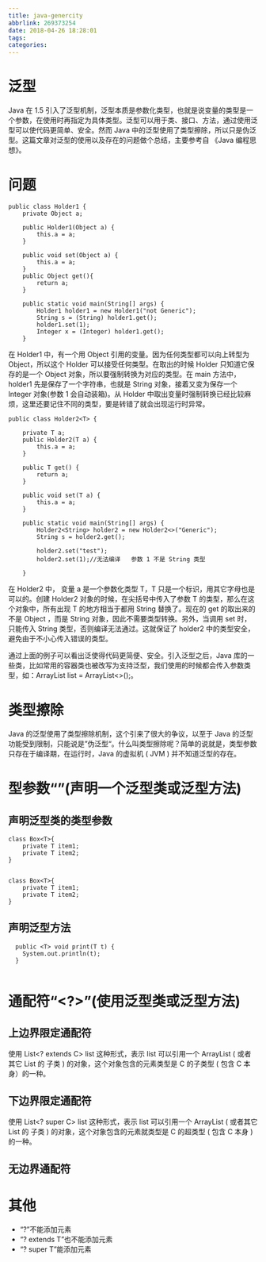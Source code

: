 ```yaml
---
title: java-genercity
abbrlink: 269373254
date: 2018-04-26 18:28:01
tags:
categories:
---
```

# 泛型
Java 在 1.5 引入了泛型机制，泛型本质是参数化类型，也就是说变量的类型是一个参数，在使用时再指定为具体类型。泛型可以用于类、接口、方法，通过使用泛型可以使代码更简单、安全。然而 Java 中的泛型使用了类型擦除，所以只是伪泛型。这篇文章对泛型的使用以及存在的问题做个总结，主要参考自 《Java 编程思想》。

# 问题
```
public class Holder1 {
    private Object a;

    public Holder1(Object a) {
        this.a = a;
    }

    public void set(Object a) {
        this.a = a;
    }
    public Object get(){
        return a;
    }

    public static void main(String[] args) {
        Holder1 holder1 = new Holder1("not Generic");
        String s = (String) holder1.get();
        holder1.set(1);
        Integer x = (Integer) holder1.get();
    }
```



在 Holder1 中，有一个用 Object 引用的变量。因为任何类型都可以向上转型为 Object，所以这个 Holder 可以接受任何类型。在取出的时候 Holder 只知道它保存的是一个 Object 对象，所以要强制转换为对应的类型。在 main 方法中， holder1 先是保存了一个字符串，也就是 String 对象，接着又变为保存一个 Integer 对象(参数 1 会自动装箱)。从 Holder 中取出变量时强制转换已经比较麻烦，这里还要记住不同的类型，要是转错了就会出现运行时异常。


```
public class Holder2<T> {

    private T a;
    public Holder2(T a) {
        this.a = a;
    }

    public T get() {
        return a;
    }

    public void set(T a) {
        this.a = a;
    }

    public static void main(String[] args) {
        Holder2<String> holder2 = new Holder2<>("Generic");
        String s = holder2.get();

        holder2.set("test");
        holder2.set(1);//无法编译   参数 1 不是 String 类型

    }
```
在 Holder2 中， 变量 a 是一个参数化类型 T，T 只是一个标识，用其它字母也是可以的。创建 Holder2 对象的时候，在尖括号中传入了参数 T 的类型，那么在这个对象中，所有出现 T 的地方相当于都用 String 替换了。现在的 get 的取出来的不是 Object ，而是 String 对象，因此不需要类型转换。另外，当调用 set 时，只能传入 String 类型，否则编译无法通过。这就保证了 holder2 中的类型安全，避免由于不小心传入错误的类型。

通过上面的例子可以看出泛使得代码更简便、安全。引入泛型之后，Java 库的一些类，比如常用的容器类也被改写为支持泛型，我们使用的时候都会传入参数类型，如：ArrayList<Integer> list = ArrayList<>();。

# 类型擦除
Java 的泛型使用了类型擦除机制，这个引来了很大的争议，以至于 Java 的泛型功能受到限制，只能说是”伪泛型“。什么叫类型擦除呢？简单的说就是，类型参数只存在于编译期，在运行时，Java 的虚拟机 ( JVM ) 并不知道泛型的存在。



# 型参数“<T>”(声明一个泛型类或泛型方法)

## 声明泛型类的类型参数
```
class Box<T>{
    private T item1;
    private T item2;   
}


class Box<T>{
    private T item1;
    private T item2;
}
```

## 声明泛型方法
```
  public <T> void print(T t) {
    System.out.println(t);
  }
  
```

# 通配符“<?>”(使用泛型类或泛型方法)

## 上边界限定通配符


使用 List<? extends C> list 这种形式，表示 list 可以引用一个 ArrayList ( 或者其它 List 的 子类 ) 的对象，这个对象包含的元素类型是 C 的子类型 ( 包含 C 本身）的一种。


## 下边界限定通配符

使用 List<? super C> list 这种形式，表示 list 可以引用一个 ArrayList ( 或者其它 List 的 子类 ) 的对象，这个对象包含的元素就类型是 C 的超类型 ( 包含 C 本身 ) 的一种。

## 无边界通配符


# 其他
- “?”不能添加元素
- “? extends T”也不能添加元素
- “? super T”能添加元素
